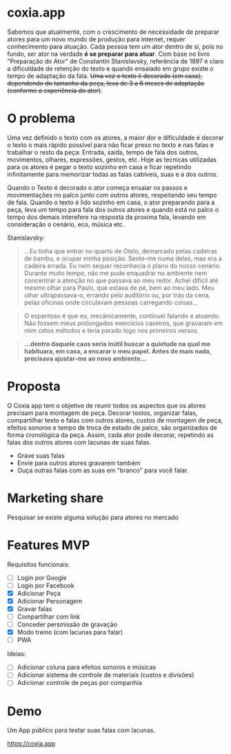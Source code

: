 # coxia.app
Sabemos que atualmente, com o crescimento de necessidade de preparar atores para um novo mundo de produção para internet, requer conhecimento para atuação. Cada pessoa tem um ator dentro de sí, pois no fundo, ser ator na verdade **é se preparar para atuar**.
Com base no livro "Preparação do Ator" de Constantin Stanislavsky, referência de 1897 é claro a dificuldade de retenção do texto e quando ensaiado em grupo existe o tempo de adaptação da fala. ~~Uma vez o texto é decorado (em casa), dependendo do tamanho da peça, leva de 3 a 6 meses de adaptação (conforme a experiência do ator)~~.

# O problema
Uma vez definido o texto com os atores, a maior dor e dificuldade é decorar o texto o mais rápido possível para não ficar preso no texto e  nas falas e trabalhar o resto da peça: Entrada, saída, tempo de fala dos outros, movimentos, olhares, expressões, gestos, etc. Hoje as tecnicas utilizadas para os atores é pegar o texto sozinho em casa e ficar repetindo infinitamente para memorizar todas as falas cabíveis, suas e a dos outros.

Quando o Texto é decorado o ator começa ensaiar os passos e movimentações no palco junto com outros atores, respeitando seu tempo de fala. Quando o texto é lido sozinho em casa, o ator preparando para a peça, leva um tempo para fala dos outros atores e quando está no palco o tempo dos demais interefere na resposta da proxima fala, levando em consideração o cenário, eco, música etc.

Stanislavsky:
> ...Eu tinha que entrar no quarto de Otelo, demarcado pelas cadeiras de bambu, e ocupar minha posição. Sente-me numa delas, mas era a cadeira errada. Eu nem sequer reconhecia o plano do nosso cenário. Durante muito tempo, não me pude enquadrar no ambiente nem concentrar a atenção no que passava ao meu redor. Achei difícil até mesmo olhar para Paulo, que estava de pé, bem ao meu lado. Meu olhar ultrapassava-o, errando pelo auditório ou, por trás da cena, pelas oficinas onde circulavam pessoas carregando coisas...

> O espantoso é que eu, mecânicamente, continuei falando e atuando. Não fossem meus prolongados exercícios caseiros, que gravaram em mim cetos métodos e teria parado logo nos primeiros versos.

>**...dentro daquele caos seria inútil buscar a quietude na qual me habituara, em casa, a encarar o meu papel. Antes de mais nada, precisava ajustar-me ao novo ambiente...**

# Proposta
O Coxia app tem o objetivo de reunir todos os aspectos que os atores precisam para montagem de peça. Decorar textos, organizar falas, compartilhar texto e falas com outros atores, custos de montagem de peça, efeitos sonoros e tempo de troca de estado de palco, são organizados de forma cronológica da peça. Assim, cada ator pode decorar, repetindo as falas dos outros atores com lacunas de suas falas.
- Grave suas falas
- Envie para outros atores gravarem também
- Ouça outras falas com as suas em "branco" para você falar.


# Marketing share
Pesquisar se existe alguma solução para atores no mercado

# Features MVP
Requisitos funcionais:
- [ ] Login por Google
- [ ] Login por Facebook
- [X] Adicionar Peça
- [X] Adicionar Personagem
- [X] Gravar falas
- [ ] Compartilhar com link
- [ ] Conceder persmissão de gravação
- [X] Modo treino (com lacunas para falar)
- [ ] PWA

Ideias:
- [ ] Adicionar coluna para efeitos sonoros e músicas
- [ ] Adicionar sistema de controle de materiais (custos e divisões)
- [ ] Adicionar controle de peças por companhia

# Demo
Um App público para testar suas falas com lacunas.

https://coxia.app

